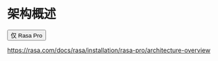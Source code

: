 # 架构概述

<button data-md-color-primary="amber">仅 Rasa Pro</button>

https://rasa.com/docs/rasa/installation/rasa-pro/architecture-overview
